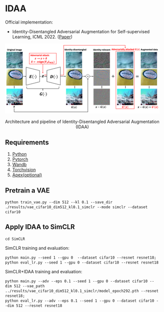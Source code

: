 # IDAA

Official implementation:
- Identity-Disentangled Adversarial Augmentation for Self-supervised Learning, ICML 2022. ([Paper](https://proceedings.mlr.press/v162/yang22s/yang22s.pdf))

<div align="center">
  <img src="IDAA.png" width="1000px" />
  <p>Architecture and pipeline of Identity-Disentangled Adversarial Augmentation (IDAA)</p>
</div>

## Requirements

1. [Python](https://www.python.org/)
2. [Pytorch](https://pytorch.org/)
3. [Wandb](https://wandb.ai/site)
4. [Torchvision](https://pytorch.org/vision/stable/index.html)
5. [Apex(optional)](https://github.com/NVIDIA/apex)

## Pretrain a VAE


```
python train_vae.py --dim 512 --kl 0.1 --save_dir ./results/vae_cifar10_dim512_kl0.1_simclr --mode simclr --dataset cifar10
```

## Apply IDAA to SimCLR
```
cd SimCLR
```

SimCLR training and evaluation:
```
python main.py --seed 1 --gpu 0  --dataset cifar10 --resnet resnet18;
python eval_lr.py --seed 1 --gpu 0 --dataset cifar10 --resnet resnet18
```
SimCLR+IDAA training and evaluation:
```
python main.py --adv --eps 0.1 --seed 1 --gpu 0 --dataset cifar10 --dim 512 --vae_path ../results/vae_cifar10_dim512_kl0.1_simclr/model_epoch292.pth --resnet resnet18;
python eval_lr.py --adv --eps 0.1 --seed 1 --gpu 0 --dataset cifar10 --dim 512 --resnet resnet18
```
